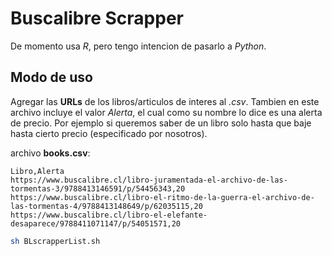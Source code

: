 # Buscalibre Scrapper

De momento usa *R*, pero tengo intencion de pasarlo a *Python*.

## Modo de uso

Agregar las **URLs** de los libros/articulos de interes al *.csv*. Tambien en este archivo incluye el valor *Alerta*, el cual como su nombre lo dice es una alerta de precio. Por ejemplo si queremos saber de un libro solo hasta que baje hasta cierto precio (especificado por nosotros).

archivo **books.csv**:
```
Libro,Alerta
https://www.buscalibre.cl/libro-juramentada-el-archivo-de-las-tormentas-3/9788413146591/p/54456343,20
https://www.buscalibre.cl/libro-el-ritmo-de-la-guerra-el-archivo-de-las-tormentas-4/9788413148649/p/62035115,20
https://www.buscalibre.cl/libro-el-elefante-desaparece/9788411071147/p/54051571,20
```

```sh
sh BLscrapperList.sh
```
